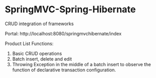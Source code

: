 # SpringMVC-Spring-Hibernate
CRUD integration of frameworks

Portal: http://localhost:8080/springmvchibernate/index

Product List Functions: 
1. Basic CRUD operations
2. Batch insert, delete and edit
3. Throwing Exception in the middle of a batch insert to observe the function of declarative transaction configuration.
